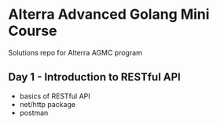 # Alterra Advanced Golang Mini Course

Solutions repo for Alterra AGMC program

## Day 1 - Introduction to RESTful API

- basics of RESTful API
- net/http package
- postman
